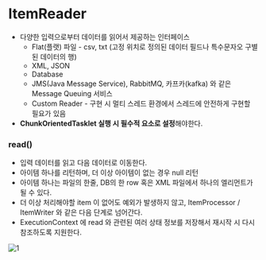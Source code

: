 # ItemReader

- 다양한 입력으로부터 데이터를 읽어서 제공하는 인터페이스
  - Flat(플랫) 파일 - csv, txt (고정 위치로 정의된 데이터 필드나 특수문자오 구별된 데이터의 행)
  - XML, JSON
  - Database
  - JMS(Java Message Service), RabbitMQ, 카프카(kafka) 와 같은 Message Queuing 서비스
  - Custom Reader - 구현 시 멀티 스레드 환경에서 스레드에 안전하게 구현할 필요가 있음
- **ChunkOrientedTasklet 실행 시 필수적 요소로 설정**해야한다.

### read()

- 입력 데이터를 읽고 다음 데이터로 이동한다.
- 아이템 하나를 리턴하며, 더 이상 아이템이 없는 경우 null 리턴
- 아이템 하나는 파일의 한줄, DB의 한 row 혹은 XML 파일에서 하나의 엘리먼트가 될 수 있다.
- 더 이상 처리해야할 item 이 없어도 예외가 발생하지 않고, ItemProcessor / ItemWriter 와 같은 다음 단계로 넘어간다.
- ExecutionContext 에 read 와 관련된 여러 상태 정보를 저장해서 재시작 시 다시 참조하도록 지원한다.

![1](https://github.com/gilyeon00/TIL/assets/52391627/f435cad9-5cd9-48b1-8736-b0950e00c32b)